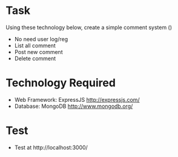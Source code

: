 Task
======
Using these technology below, create a simple comment system ()
- No need user log/reg
- List all comment
- Post new comment
- Delete comment

Technology Required
======
- Web Framework: ExpressJS http://expressjs.com/
- Database: MongoDB http://www.mongodb.org/

Test
=====
- Test at http://localhost:3000/